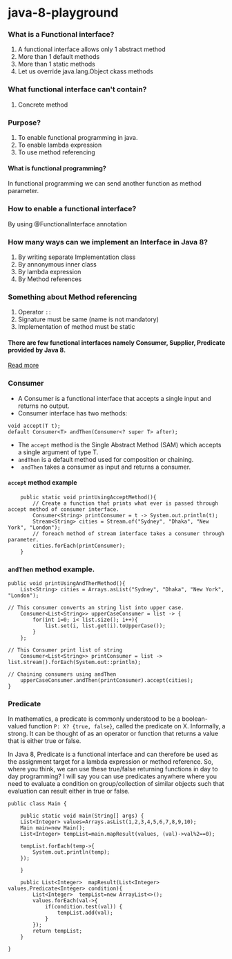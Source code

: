 # java-8-playground
### What is a Functional interface?

1. A functional interface allows only 1 abstract method
2. More than 1 default methods
3. More than 1 static methods
4. Let us override java.lang.Object ckass methods

### What functional interface can't contain?
1. Concrete method

### Purpose?

1. To enable functional programming in java.
2. To enable lambda expression
3. To use method referencing 

#### What is functional programming?

In functional programming we can send another function as method parameter.


### How to enable a functional interface?

By using @FunctionalInterface annotation


### How many ways can we implement an Interface in Java 8?

1. By writing separate Implementation class
2. By annonymous inner class 
3. By lambda expression
3. By Method references


### Something about Method referencing

1. Operator ``::``
2. Signature must be same (name is not mandatory)
3. Implementation of method must be static


#### There are few functional interfaces namely Consumer, Supplier, Predicate provided by Java 8.

[Read more](https://medium.com/swlh/understanding-java-8s-consumer-supplier-predicate-and-function-c1889b9423d)

### Consumer

- A Consumer is a functional interface that accepts a single input and returns no output.
- Consumer interface has two methods:

```
void accept(T t);
default Consumer<T> andThen(Consumer<? super T> after);
```
- The ```accept``` method is the Single Abstract Method (SAM) which accepts a single argument of type T.
- ```andThen``` is a default method used for composition or chaining.
- ``` andThen``` takes a consumer as input and returns a consumer.

#### ``` accept ``` method example


```
	public static void printUsingAcceptMethod(){
		// Create a function that prints what ever is passed through accept method of consumer interface.
	    Consumer<String> printConsumer = t -> System.out.println(t);
	    Stream<String> cities = Stream.of("Sydney", "Dhaka", "New York", "London");
	    // foreach method of stream interface takes a consumer through parameter.
	    cities.forEach(printConsumer);
	}

```

### ```andThen``` method example.

``` 
public void printUsingAndTherMethod(){
    List<String> cities = Arrays.asList("Sydney", "Dhaka", "New York", "London");

// This consumer converts an string list into upper case.
    Consumer<List<String>> upperCaseConsumer = list -> {
        for(int i=0; i< list.size(); i++){
            list.set(i, list.get(i).toUpperCase());
        }
    };
    
// This Consumer print list of string 
    Consumer<List<String>> printConsumer = list -> list.stream().forEach(System.out::println);

// Chaining consumers using andThen
    upperCaseConsumer.andThen(printConsumer).accept(cities);
}

```

### Predicate

In mathematics, a predicate is commonly understood to be a boolean-valued function ```P: X? {true, false}```, called the predicate on X. Informally, a strong. It can be thought of as an operator or function that returns a value that is either true or false.

In Java 8, Predicate is a functional interface and can therefore be used as the assignment target for a lambda expression or method reference. So, where you think, we can use these true/false returning functions in day to day programming? I will say you can use predicates anywhere where you need to evaluate a condition on group/collection of similar objects such that evaluation can result either in true or false.

```
public class Main {

	public static void main(String[] args) {
	List<Integer> values=Arrays.asList(1,2,3,4,5,6,7,8,9,10);
	Main main=new Main();
	List<Integer> tempList=main.mapResult(values, (val)->val%2==0);
	
	tempList.forEach(temp->{
		System.out.println(temp);
	});
	
	}
	
	public List<Integer>  mapResult(List<Integer> values,Predicate<Integer> condition){
		List<Integer>  tempList=new ArrayList<>();
		values.forEach(val->{
			if(condition.test(val)) {
				tempList.add(val);
			}
		});
		return tempList;
	}

}

```




